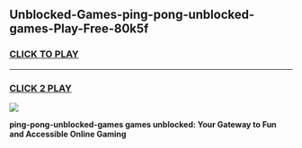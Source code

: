 
## Unblocked-Games-ping-pong-unblocked-games-Play-Free-80k5f
<h3>
<a href="https://premium76.site?title=ping-pong-unblocked-games&ref=15A">CLICK TO PLAY</a></h3>
<hr>

<h3>
<a href="https://premium76.site?title=ping-pong-unblocked-games&ref=15A">CLICK 2 PLAY</a>
  
</h3>

<a href="https://premium76.site?title=ping-pong-unblocked-games&ref=15A"><img src="https://clearcache.store/games.png"></a>


**ping-pong-unblocked-games games unblocked: Your Gateway to Fun and Accessible Online Gaming**
